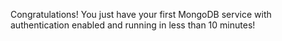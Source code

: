 Congratulations! You just have your first MongoDB service with authentication enabled and running in less than 10 minutes!
